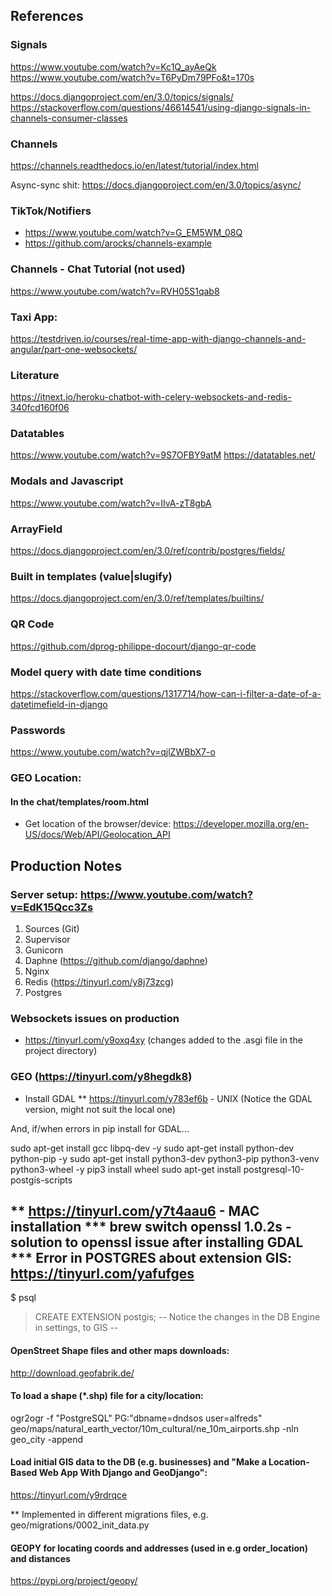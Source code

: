 ##  References

### Signals
https://www.youtube.com/watch?v=Kc1Q_ayAeQk
https://www.youtube.com/watch?v=T6PyDm79PFo&t=170s

https://docs.djangoproject.com/en/3.0/topics/signals/
https://stackoverflow.com/questions/46614541/using-django-signals-in-channels-consumer-classes

### Channels
https://channels.readthedocs.io/en/latest/tutorial/index.html

Async-sync shit: https://docs.djangoproject.com/en/3.0/topics/async/


### TikTok/Notifiers 
* https://www.youtube.com/watch?v=G_EM5WM_08Q
* https://github.com/arocks/channels-example

### Channels - Chat Tutorial (not used)
https://www.youtube.com/watch?v=RVH05S1qab8

### Taxi App:
https://testdriven.io/courses/real-time-app-with-django-channels-and-angular/part-one-websockets/

### Literature
https://itnext.io/heroku-chatbot-with-celery-websockets-and-redis-340fcd160f06

### Datatables
https://www.youtube.com/watch?v=9S7OFBY9atM
https://datatables.net/

### Modals and Javascript
https://www.youtube.com/watch?v=IIvA-zT8gbA

### ArrayField
https://docs.djangoproject.com/en/3.0/ref/contrib/postgres/fields/

### Built in templates (value|slugify)
https://docs.djangoproject.com/en/3.0/ref/templates/builtins/

### QR Code
https://github.com/dprog-philippe-docourt/django-qr-code

### Model query with date time conditions
https://stackoverflow.com/questions/1317714/how-can-i-filter-a-date-of-a-datetimefield-in-django

### Passwords
https://www.youtube.com/watch?v=qjlZWBbX7-o

### GEO Location:
#### In the chat/templates/room.html
* Get location of the browser/device: https://developer.mozilla.org/en-US/docs/Web/API/Geolocation_API


## Production Notes

### Server setup: https://www.youtube.com/watch?v=EdK15Qcc3Zs
1) Sources (Git)
2) Supervisor
3) Gunicorn
4) Daphne (https://github.com/django/daphne)
5) Nginx
6) Redis (https://tinyurl.com/y8j73zcg)
7) Postgres


### Websockets issues on production
- https://tinyurl.com/y9oxq4xy (changes added to the .asgi file in the project directory)

### GEO (https://tinyurl.com/y8hegdk8)
* Install GDAL
** https://tinyurl.com/y783ef6b - UNIX (Notice the GDAL version, might not suit the local one)

And, if/when errors in pip install for GDAL...

sudo apt-get install gcc libpq-dev -y
sudo apt-get install python-dev  python-pip -y
sudo apt-get install python3-dev python3-pip python3-venv python3-wheel -y
pip3 install wheel
sudo apt-get install postgresql-10-postgis-scripts

** https://tinyurl.com/y7t4aau6 - MAC installation
*** brew switch openssl 1.0.2s  - solution to openssl issue after installing GDAL
*** Error in POSTGRES about extension GIS: https://tinyurl.com/yafufges
--
$ psql <db name>
> CREATE EXTENSION postgis;
--
Notice the changes in the DB Engine in settings, to GIS 
--

#### OpenStreet Shape files and other maps downloads: 
http://download.geofabrik.de/

#### To load a shape (*.shp) file for a city/location:
ogr2ogr -f "PostgreSQL" PG:"dbname=dndsos user=alfreds" geo/maps/natural_earth_vector/10m_cultural/ne_10m_airports.shp -nln geo_city -append

#### Load initial GIS data to the DB (e.g. businesses) and "Make a Location-Based Web App With Django and GeoDjango": 
https://tinyurl.com/y9rdrqce

** Implemented in different migrations files, e.g. geo/migrations/0002_init_data.py

#### GEOPY for locating coords and addresses (used in e.g order_location) and distances
https://pypi.org/project/geopy/ 




